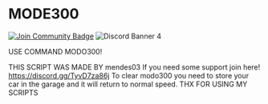 # MODE300
<a href="https://discord.gg/TyvD7za86j"><img src="https://img.shields.io/discord/733027681184251937.svg?style=flat&label=Join%20Community&color=7289DA" alt="Join Community Badge"/></a>
![Discord Banner 4](https://discordapp.com/api/guilds/[1147566672589357168]/widget.png?style=banner4)

USE COMMAND MODO300!

THIS SCRIPT WAS MADE BY mendes03
If you need some support join here! https://discord.gg/TyvD7za86j
To clear modo300 you need to store your car in the garage and it will return to normal speed.
THX FOR USING MY SCRIPTS
